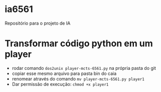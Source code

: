 # ia6561
Repositório para o projeto de IA

# Transformar código python em um player
- rodar comando `dos2unix player-mcts-6561.py` na própria pasta do git
- copiar esse mesmo arquivo para pasta bin do caia
- renomear através do comando `mv player-mcts-6561.py player1`
- Dar permissão de execução: `chmod +x player1`